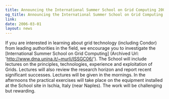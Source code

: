 ```yaml
---
title: Announcing the International Summer School on Grid Computing 2006
og_title: Announcing the International Summer School on Grid Computing 2006
link: 
date: 2006-03-01
layout: news
---
```


If you are interested in learning about grid technology (including Condor) from leading authorities in the field, we encourage you to investigate the [International Summer School on Grid Computing] (Archived Url: 'http://www.dma.unina.it/~murli/ISSGC06/'). The School will include lectures on the principles, technologies, experience and exploitation of Grids. Lectures will also review the research horizon and report recent significant successes. Lectures will be given in the mornings. In the afternoons the practical exercises will take place on the equipment installed at the School site in Ischia, Italy (near Naples).  The work will be challenging but rewarding.      
